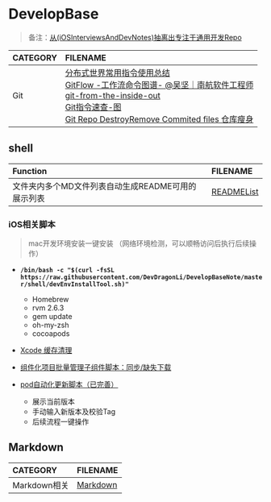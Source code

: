 # DevelopBase

> 备注：[从(iOSInterviewsAndDevNotes)抽离出专注于通用开发Repo](https://github.com/DevDragonLi/iOSDevNotesAndInterviews)

| CATEGORY | FILENAME |  
|:----|:----|
| Git |[分布式世界常用指令使用总结](./Doc/Git.md)<br>[GitFlow -工作流](./Doc/Gitflow.md)[命令图谱- @吴坚｜南航软件工程师](https://github.com/TeamStuQ/skill-map/blob/master/data/map-Git.md)<br>[git-from-the-inside-out](https://maryrosecook.com/blog/post/git-from-the-inside-out)<br>[Git指令速查-图](images/git-commend.jpg)<br>[Git Repo DestroyRemove Commited files 仓库瘦身](./Doc/git-remove-commited-files.md)|


## shell

| Function | FILENAME |  
|:----|:----|
|文件夹内多个MD文件列表自动生成README可用的展示列表|[READMEList](./shell/READMEList.sh)|


### iOS相关脚本

> mac开发环境安装一键安装 （网络环境检测，可以顺畅访问后执行后续操作）

- **`/bin/bash -c "$(curl -fsSL https://raw.githubusercontent.com/DevDragonLi/DevelopBaseNote/master/shell/devEnvInstallTool.sh)"`**
	- Homebrew
	- rvm 2.6.3 
	- gem update
	- oh-my-zsh
	- cocoapods

- [Xcode 缓存清理](./shell/deleteXCodeCache.sh)
- [组件化项目批量管理子组件脚本：同步/缺失下载](./shell/repoSync.sh)
- [pod自动化更新脚本（已完善）](./shell/podUpdate.sh)
	- 展示当前版本
	- 手动输入新版本及校验Tag
	- 后续流程一键操作

## Markdown

| CATEGORY | FILENAME |  
|:----|:----|
| Markdown相关 |[Markdown](./Doc/Markdown.md)|